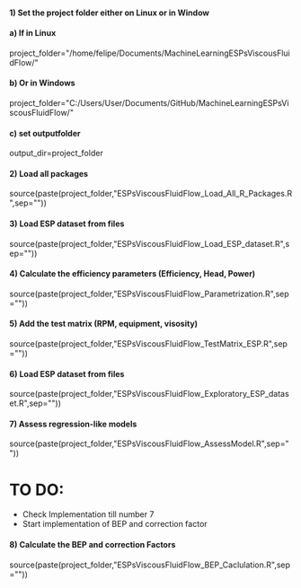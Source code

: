 #### 1) Set the project folder either on Linux or in Window
#### a) If in Linux 
project_folder="/home/felipe/Documents/MachineLearningESPsViscousFluidFlow/"

#### b) Or in Windows
project_folder="C:/Users/User/Documents/GitHub/MachineLearningESPsViscousFluidFlow/"

#### c) set outputfolder
output_dir=project_folder

#### 2) Load all packages
source(paste(project_folder,"ESPsViscousFluidFlow_Load_All_R_Packages.R",sep=""))

#### 3) Load ESP dataset from files
source(paste(project_folder,"ESPsViscousFluidFlow_Load_ESP_dataset.R",sep=""))

#### 4) Calculate the efficiency parameters (Efficiency, Head, Power)
source(paste(project_folder,"ESPsViscousFluidFlow_Parametrization.R",sep=""))

#### 5) Add the test matrix (RPM, equipment, visosity)
source(paste(project_folder,"ESPsViscousFluidFlow_TestMatrix_ESP.R",sep=""))

#### 6) Load ESP dataset from files
source(paste(project_folder,"ESPsViscousFluidFlow_Exploratory_ESP_dataset.R",sep=""))

#### 7) Assess regression-like models
source(paste(project_folder,"ESPsViscousFluidFlow_AssessModel.R",sep=""))

# TO DO: 
- Check Implementation till number 7
- Start implementation of BEP and correction factor 
#### 8) Calculate the BEP and correction Factors
source(paste(project_folder,"ESPsViscousFluidFlow_BEP_Caclulation.R",sep=""))
